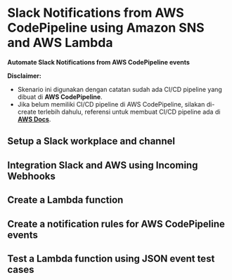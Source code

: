 # Slack Notifications from AWS CodePipeline using Amazon SNS and AWS Lambda
<b>Automate Slack Notifications from AWS CodePipeline events</b>

<b>Disclaimer:</b>
- Skenario ini digunakan dengan catatan sudah ada CI/CD pipeline yang dibuat di <b>AWS CodePipeline</b>.
- Jika belum memiliki CI/CD pipeline di AWS CodePipeline, silakan di-create terlebih dahulu, referensi untuk membuat CI/CD pipeline ada di [<b>AWS Docs</b>](https://docs.aws.amazon.com/codepipeline/latest/userguide/tutorials-simple-codecommit.html).

## Setup a Slack workplace and channel

## Integration Slack and AWS using Incoming Webhooks

## Create a Lambda function

## Create a notification rules for AWS CodePipeline events

## Test a Lambda function using JSON event test cases
